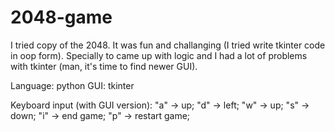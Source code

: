 # 2048-game

I tried copy of the 2048. It was fun and challanging (I tried write tkinter code in oop form). Specially to came up with logic and I had a lot of problems with tkinter (man, it's time to find newer GUI).

Language: python
GUI: tkinter

Keyboard input (with GUI version):
"a" -> up; 
"d" -> left; 
"w" -> up; 
"s" -> down; 
"i" -> end game; 
"p" -> restart game;
